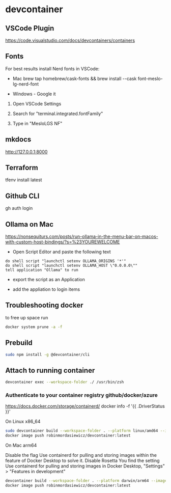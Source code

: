 # devcontainer

## VSCode Plugin

https://code.visualstudio.com/docs/devcontainers/containers

## Fonts

For best results install Nerd fonts in VSCode:

* Mac brew tap homebrew/cask-fonts && brew install --cask font-meslo-lg-nerd-font

* Windows - Google it

1. Open VSCode Settings

2. Search for "terminal.integrated.fontFamily"

3. Type in "MesloLGS NF"

## mkdocs

http://127.0.0.1:8000

## Terraform

tfenv install latest

## Github CLI

gh auth login

## Ollama on Mac

https://nonsequiturs.com/posts/run-ollama-in-the-menu-bar-on-macos-with-custom-host-bindings/?s=%23YOUREWELCOME

* Open Script Editor and paste the following text

```
do shell script "launchctl setenv OLLAMA_ORIGINS '*'"
do shell script "launchctl setenv OLLAMA_HOST \"0.0.0.0\""
tell application "Ollama" to run
```

* export the script as an Application

* add the appliation to login items

## Troubleshooting docker

to free up space run

```bash
docker system prune -a -f
```

## Prebuild

```bash
sudo npm install -g @devcontainer/cli
```

## Attach to running container

```bash
devcontainer exec --workspace-folder ./ /usr/bin/zsh
```

### Authenticate to your container registry github/docker/azure

https://docs.docker.com/storage/containerd/
docker info -f '{{ .DriverStatus }}'

On Linux x86_64

```bash
sudo devcontainer build --workspace-folder . --platform linux/amd64 --image-name docker.io/robinmordasiewicz/devcontainer:latest
docker image push robinmordasiewicz/devcontainer:latest
```

On Mac arm64

Disable the flag Use containerd for pulling and storing images within the feature of Docker Desktop to solve it.
Disable Rosetta
You find the setting Use containerd for pulling and storing images in Docker Desktop, "Settings" > "Features in development"

```bash
devcontainer build --workspace-folder . --platform darwin/arm64 --image-name docker.io/robinmordasiewicz/devcontainer:latest
docker image push robinmordasiewicz/devcontainer:latest
```
